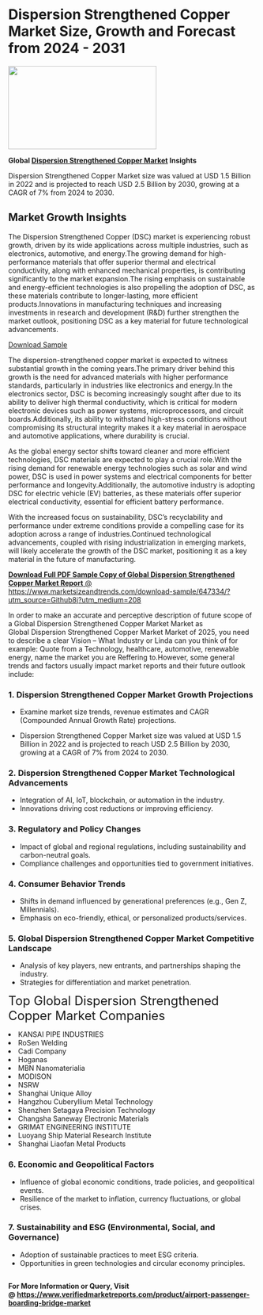 <H1>Dispersion Strengthened Copper Market Size, Growth and Forecast from 2024 - 2031</H1><img class="aligncenter size-medium wp-image-584254" src="https://thirdeyenews.in/wp-content/uploads/2024/09/Global-Market-Research-300x168.jpeg" alt="" width="300" height="168" /><p><strong>Global&nbsp;<a href="https://www.marketsizeandtrends.com/download-sample/647334/?utm_source=Github8j?utm_medium=208">Dispersion Strengthened Copper Market</a> Insights</strong></p><p>Dispersion Strengthened Copper Market size was valued at USD 1.5 Billion in 2022 and is projected to reach USD 2.5 Billion by 2030, growing at a CAGR of 7% from 2024 to 2030.</p><p><h2>Market Growth Insights</h2> <p>The Dispersion Strengthened Copper (DSC) market is experiencing robust growth, driven by its wide applications across multiple industries, such as electronics, automotive, and energy.The growing demand for high-performance materials that offer superior thermal and electrical conductivity, along with enhanced mechanical properties, is contributing significantly to the market expansion.The rising emphasis on sustainable and energy-efficient technologies is also propelling the adoption of DSC, as these materials contribute to longer-lasting, more efficient products.Innovations in manufacturing techniques and increasing investments in research and development (R&D) further strengthen the market outlook, positioning DSC as a key material for future technological advancements.</p> <p><a href="#">Download Sample</a></p> <p>The dispersion-strengthened copper market is expected to witness substantial growth in the coming years.The primary driver behind this growth is the need for advanced materials with higher performance standards, particularly in industries like electronics and energy.In the electronics sector, DSC is becoming increasingly sought after due to its ability to deliver high thermal conductivity, which is critical for modern electronic devices such as power systems, microprocessors, and circuit boards.Additionally, its ability to withstand high-stress conditions without compromising its structural integrity makes it a key material in aerospace and automotive applications, where durability is crucial.</p> <p>As the global energy sector shifts toward cleaner and more efficient technologies, DSC materials are expected to play a crucial role.With the rising demand for renewable energy technologies such as solar and wind power, DSC is used in power systems and electrical components for better performance and longevity.Additionally, the automotive industry is adopting DSC for electric vehicle (EV) batteries, as these materials offer superior electrical conductivity, essential for efficient battery performance.</p> <p>With the increased focus on sustainability, DSC’s recyclability and performance under extreme conditions provide a compelling case for its adoption across a range of industries.Continued technological advancements, coupled with rising industrialization in emerging markets, will likely accelerate the growth of the DSC market, positioning it as a key material in the future of manufacturing.</p> <p><a href="#"></p><p><span class=""><strong>Download Full PDF Sample Copy of Global Dispersion Strengthened Copper Market Report</strong> @ <a href="https://www.marketsizeandtrends.com/download-sample/647334/?utm_source=Github8j?utm_medium=208" target="_blank">https://www.marketsizeandtrends.com/download-sample/647334/?utm_source=Github8j?utm_medium=208</a></span></p><p>In order to make an accurate and perceptive description of future scope of a Global&nbsp;Dispersion Strengthened Copper Market Market as Global&nbsp;Dispersion Strengthened Copper Market Market of 2025, you need to describe a clear Vision &ndash; What Industry or Linda can you think of for example: Quote from a Technology, healthcare, automotive, renewable energy, name the market you are Reffering to.However, some general trends and factors usually impact market reports and their future outlook include:</p><h3>1.&nbsp;<strong>Dispersion Strengthened Copper Market Growth Projections</strong></h3><ul><li>Examine market size trends, revenue estimates and CAGR (Compounded Annual Growth Rate) projections.</li><li><p>Dispersion Strengthened Copper Market size was valued at USD 1.5 Billion in 2022 and is projected to reach USD 2.5 Billion by 2030, growing at a CAGR of 7% from 2024 to 2030.</p></li></ul><h3>2.&nbsp;<strong>Dispersion Strengthened Copper Market Technological Advancements</strong></h3><ul><li>Integration of AI, IoT, blockchain, or automation in the industry.</li><li>Innovations driving cost reductions or improving efficiency.</li></ul><h3>3.&nbsp;<strong>Regulatory and Policy Changes</strong></h3><ul><li>Impact of global and regional regulations, including sustainability and carbon-neutral goals.</li><li>Compliance challenges and opportunities tied to government initiatives.</li></ul><h3>4.&nbsp;<strong>Consumer Behavior Trends</strong></h3><ul><li>Shifts in demand influenced by generational preferences (e.g., Gen Z, Millennials).</li><li>Emphasis on eco-friendly, ethical, or personalized products/services.</li></ul><h3>5.&nbsp;<strong>Global Dispersion Strengthened Copper Market Competitive Landscape</strong></h3><ul><li>Analysis of key players, new entrants, and partnerships shaping the industry.</li><li>Strategies for differentiation and market penetration.</li></ul><p data-pm-slice="1 1 []"><span style="color: inherit; font-family: inherit; font-size: 25px;">Top Global Dispersion Strengthened Copper Market Companies</span></p><div class="" data-test-id=""><p><li>KANSAI PIPE INDUSTRIES</li><li> RoSen Welding</li><li> Cadi Company</li><li> Hoganas</li><li> MBN Nanomaterialia</li><li> MODISON</li><li> NSRW</li><li> Shanghai Unique Alloy</li><li> Hangzhou Cuberyllium Metal Technology</li><li> Shenzhen Setagaya Precision Technology</li><li> Changsha Saneway Electronic Materials</li><li> GRIMAT ENGINEERING INSTITUTE</li><li> Luoyang Ship Material Research Institute</li><li> Shanghai Liaofan Metal Products</li></p></div><h3>6.&nbsp;<strong>Economic and Geopolitical Factors</strong></h3><ul><li>Influence of global economic conditions, trade policies, and geopolitical events.</li><li>Resilience of the market to inflation, currency fluctuations, or global crises.</li></ul><h3>7.&nbsp;<strong>Sustainability and ESG (Environmental, Social, and Governance)</strong></h3><ul><li>Adoption of sustainable practices to meet ESG criteria.</li><li>Opportunities in green technologies and circular economy principles.</li></ul><h2><strong style="font-size: 14px;">For More Information or Query, Visit @&nbsp;</strong><a style="background-color: #ffffff; font-size: 14px;" href="https://www.marketsizeandtrends.com/report/dispersion-strengthened-copper-market/" target="_blank">https://www.verifiedmarketreports.com/product/airport-passenger-boarding-bridge-market</a></h2>